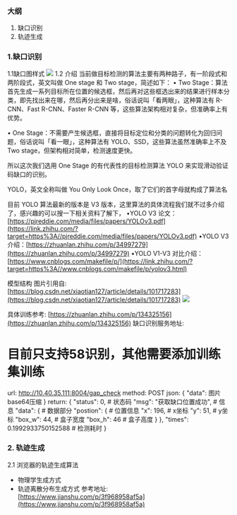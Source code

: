 ### 大纲
1. 缺口识别
2. 轨迹生成


### 1.缺口识别
1.1缺口图样式
![](https://upload-images.jianshu.io/upload_images/18092305-706ae02b0716a396.png?imageMogr2/auto-orient/strip%7CimageView2/2/w/1240)
1.2 介绍
当前做目标检测的算法主要有两种路子，有一阶段式和两阶段式，英文叫做 One stage 和 Two stage，简述如下：
• Two Stage：算法首先生成一系列目标所在位置的候选框，然后再对这些框选出来的结果进行样本分类，即先找出来在哪，然后再分出来是啥，俗话说叫「看两眼」，这种算法有 R-CNN、Fast R-CNN、Faster R-CNN 等，这些算法架构相对复杂，但准确率上有优势。

• One Stage：不需要产生候选框，直接将目标定位和分类的问题转化为回归问题，俗话说叫「看一眼」，这种算法有 YOLO、SSD，这些算法虽然准确率上不及 Two stage，但架构相对简单，检测速度更快。

所以这次我们选用 One Stage 的有代表性的目标检测算法 YOLO 来实现滑动验证码缺口的识别。

YOLO，英文全称叫做 You Only Look Once，取了它们的首字母就构成了算法名

目前 YOLO 算法最新的版本是 V3 版本，这里算法的具体流程我们就不过多介绍了，感兴趣的可以搜一下相关资料了解下，
•YOLO V3 论文：[https://pjreddie.com/media/files/papers/YOLOv3.pdf](https://link.zhihu.com/?target=https%3A//pjreddie.com/media/files/papers/YOLOv3.pdf)
•YOLO V3 介绍：[https://zhuanlan.zhihu.com/p/34997279](https://zhuanlan.zhihu.com/p/34997279)
•YOLO V1-V3 对比介绍：[https://www.cnblogs.com/makefile/p/](https://link.zhihu.com/?target=https%3A//www.cnblogs.com/makefile/p/yolov3.html)


模型结构 图片引用自: [https://blog.csdn.net/xiaotian127/article/details/101717283](https://blog.csdn.net/xiaotian127/article/details/101717283)
![](https://upload-images.jianshu.io/upload_images/18092305-306b1e6387808075.png?imageMogr2/auto-orient/strip%7CimageView2/2/w/1240)

具体训练参考: [https://zhuanlan.zhihu.com/p/134325156](https://zhuanlan.zhihu.com/p/134325156)
缺口识别服务地址:

# 目前只支持58识别，其他需要添加训练集训练
url: http://10.40.35.111:8004/gap_check
method: POST
json: {
"data": 图片base64压缩
}
return: {
"status": 0, # 状态码
"msg": "获取缺口位置成功", # 信息
"data": { # 数据部分
"postion": { # 位置信息
"x": 196, # x坐标
"y": 51, # y坐标
"box_w": 44, # 盒子宽度
"box_h": 46 # 盒子高度
}
},
"times": 0.1992933750152588 # 检测耗时
}

### 2. 轨迹生成

2.1 浏览器的轨迹生成算法

- 物理学生成方式
- 轨迹离散分布生成方式
参考地址: [https://www.jianshu.com/p/3f968958af5a](https://www.jianshu.com/p/3f968958af5a)